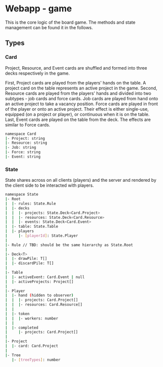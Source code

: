 # Webapp - game

This is the core logic of the board game. The methods and state management can be found it in the follows.

## Types

### Card

Project, Resource, and Event cards are shuffled and formed into three decks respectively in the game.

First, Project cards are played from the players' hands on the table. A project card on the table represents an active project in the game. Second, Resource cards are played from the players' hands and divided into two subtypes - job cards and force cards. Job cards are played from hand onto an active project to take a vacancy position. Force cards are played in front of the player or onto an active project. Their effect is either single-use, equipped (on a project or player), or continuous when it is on the table. Last, Event cards are played on the table from the deck. The effects are similar to Force cards.

```bash
namespace Card
|- Project: string
|- Resource: string
|- Job: string
|- Force: string
|- Event: string
```

### State

State shares across on all clients (players) and the server and rendered by the client side to be interacted with players.

```bash
namespace State
|- Root
|  |- rules: State.Rule
|  |- decks
|  |  |- projects: State.Deck<Card.Project>
|  |  |- resources: State.Deck<Card.Resource>
|  |  |- events: State.Deck<Card.Event>
|  |- table: State.Table
|  |- players
|     |- [playerId]: State.Player
|
|- Rule // TBD: should be the same hierarchy as State.Root
|
|- Deck<T>
|  |- drawPile: T[]
|  |- discardPile: T[]
|
|- Table
|  |- activeEvent: Card.Event | null
|  |- activeProjects: Project[]
|
|- Player
|  |- hand (hidden to observer)
|  |  |- projects: Card.Project[]
|  |  |- resources: Card.Resource[]
|  |
|  |- token
|  |  |- workers: number
|  |
|  |- completed
|     |- projects: Card.Project[]
|
|- Project
|  |- card: Card.Project
|
|- Tree
   |- [treeTypes]: number
```
